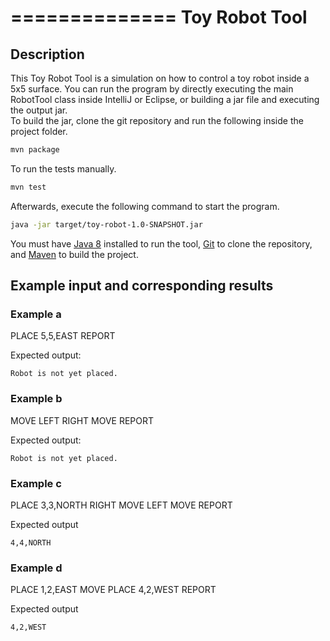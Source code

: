 ==============
Toy Robot Tool
==============

Description
-----------

This Toy Robot Tool is a simulation on how to control a toy robot inside a 5x5 surface. You can run the program by directly executing the main RobotTool class inside IntelliJ or Eclipse, or building a jar file and executing the output jar.  
To build the jar, clone the git repository and run the following inside the project folder.  
```sh
mvn package
```
To run the tests manually.
```sh
mvn test
```
Afterwards, execute the following command to start the program.
```sh
java -jar target/toy-robot-1.0-SNAPSHOT.jar
```
You must have [Java 8](http://www.oracle.com/technetwork/java/javase/downloads/jdk8-downloads-2133151.html) installed to run the tool, [Git](https://git-scm.com/book/en/v2/Getting-Started-Installing-Git) to clone the repository, and [Maven](https://maven.apache.org/guides/getting-started/maven-in-five-minutes.html) to build the project.

Example input and corresponding results
---------------------------------------

### Example a

PLACE 5,5,EAST
REPORT

Expected output:

    Robot is not yet placed.

### Example b

MOVE
LEFT
RIGHT
MOVE
REPORT

Expected output:

    Robot is not yet placed.

### Example c

PLACE 3,3,NORTH
RIGHT
MOVE
LEFT
MOVE
REPORT

Expected output

    4,4,NORTH
	
### Example d

PLACE 1,2,EAST
MOVE
PLACE 4,2,WEST
REPORT

Expected output

    4,2,WEST	


